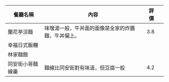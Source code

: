 | 餐廳名稱 | 內容 | 評價 |  |
| ---- | ---- | ---- | ---- |
| 蘭花亭涼麵 | 味增湯一般，牛丼面的面像是全家的炸醬麵，牛丼偏上。 | 3.8 |  |
| 幸福日式飯糰 |  |  |  |
| 林家麵館 |  |  |  |
| 同安街小哥麵線羹 | 麵線比同安街對有味道，但豆腐一般 | 4.2 |  |